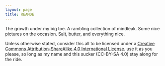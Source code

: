 ```yaml
---
layout: page
title: REAMDE
---
```


The growth under my big toe. A rambling collection of mindleak. Some nice pictures on the occasion. Salt, butter, and everything nice.

Unless otherwise stated, consider this all to be licensed under a <a rel="license" href="http://creativecommons.org/licenses/by-sa/4.0/">Creative Commons Attribution-ShareAlike 4.0 International License</a>. use it as you please, so long as my name and this sucker (CC-BY-SA 4.0) stay along for the ride.

